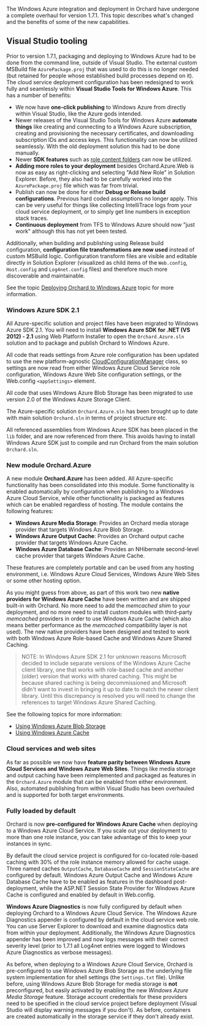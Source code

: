 The Windows Azure integration and deployment in Orchard have undergone a complete overhaul for version 1.7.1. This topic describes what's changed and the benefits of some of the new capabilities.

## Visual Studio tooling

Prior to version 1.7.1, packaging and deploying to Windows Azure had to be done from the command line, outside of Visual Studio. The external custom MSBuild file `AzurePackage.proj` that was used to do this is no longer needed (but retained for people whose established build processes depend on it). The cloud service deployment configuration has been redesigned to work fully and seamlessly within **Visual Studio Tools for Windows Azure**. This has a number of benefits:

* We now have **one-click publishing** to Windows Azure from directly within Visual Studio, like the Azure gods intended.
* Newer releases of the Visual Studio Tools for Windows Azure **automate things** like creating and connecting to a Windows Azure subscription, creating and provisioning the necessary certificates, and downloading subscription IDs and access keys. This functionality can now be utilized seamlessly. With the old deployment solution this had to be done manually.
* Newer **SDK features** such as [role content folders](http://blogs.msdn.com/b/philliphoff/archive/2012/06/08/add-files-to-your-windows-azure-package-using-role-content-folders.aspx) can now be utilized.
* **Adding more roles to your deployment** besides Orchard.Azure.Web is now as easy as right-clicking and selecting "Add New Role" in Solution Explorer. Before, they also had to be carefully worked into the `AzurePackage.proj` file which was far from trivial.
* Publish can now be done for either **Debug or Release build configurations**. Previous hard coded assumptions no longer apply. This can be very useful for things like collecting IntelliTrace logs from your cloud service deployment, or to simply get line numbers in exception stack traces.
* **Continuous deployment** from TFS to Windows Azure should now "just work" although this has not yet been tested.

Additionally, when building and publishing using Release build configuration, **configuration file transformations are now used** instead of custom MSBuild logic. Configuration transform files are visible and editable directly in Solution Explorer (visualized as child items of the `Web.config`, `Host.config` and `Log4net.config` files) and therefore much more discoverable and maintainable.

See the topic [Deploying Orchard to Windows Azure](Deploying-Orchard-to-Windows-Azure) topic for more information.

### Windows Azure SDK 2.1

All Azure-specific solution and project files have been migrated to Windows Azure SDK 2.1. You will need to install **Windows Azure SDK for .NET (VS 2012) - 2.1** using Web Platform Installer to open the `Orchard.Azure.sln` solution and to package and publish Orchard to Windows Azure.

All code that reads settings from Azure role configuration has been updated to use the new platform-agnostic [CloudConfigurationManager](http://msdn.microsoft.com/en-us/library/microsoft.windowsazure.cloudconfigurationmanager.aspx) class, so settings are now read from either Windows Azure Cloud Service role configuration, Windows Azure Web Site configuration settings, or the Web.config `<appSettings>` element.

All code that uses Windows Azure Blob Storage has been migrated to use version 2.0 of the Windows Azure Storage Client.

The Azure-specific solution `Orchard.Azure.sln` has been brought up to date with main solution `Orchard.sln` in terms of project structure etc.

All referenced assemblies from Windows Azure SDK has been placed in the `lib` folder, and are now referenced from there. This avoids having to install Windows Azure SDK just to compile and run Orchard from the main solution `Orchard.sln`.

### New module Orchard.Azure

A new module **Orchard.Azure** has been added. All Azure-specific functionality has been consolidated into this module. Some functionality is enabled automatically by configuration when publishing to a Windows Azure Cloud Service, while other functionality is packaged as features which can be enabled regardless of hosting. The module contains the following features:

* **Windows Azure Media Storage**: Provides an Orchard media storage provider that targets Windows Azure Blob Storage.
* **Windows Azure Output Cache**: Provides an Orchard output cache provider that targets Windows Azure Cache.
* **Windows Azure Database Cache**: Provides an NHibernate second-level cache provider that targets Windows Azure Cache.

These features are completely portable and can be used from any hosting environment, i.e. Windows Azure Cloud Services, Windows Azure Web Sites or some other hosting option.

As you might guess from above, as part of this work two new **native providers for Windows Azure Cache** have been written and are shipped built-in with Orchard. No more need to add the *memcached shim* to your deployment, and no more need to install custom modules with third-party *memcached* providers in order to use Windows Azure Cache (which also means better performance as the *memcached* compatibility layer is not used). The new native providers have been designed and tested to work with both Windows Azure Role-based Cache and Windows Azure Shared Caching.

> NOTE: In Windows Azure SDK 2.1 for unknown reasons Microsoft decided to include separate versions of the Windows Azure Cache client library, one that works with role-based cache and another (older) version that works with shared caching. This might be because shared caching is being decommissioned and Microsoft didn't want to invest in bringing it up to date to match the newer client library. Until this discrepancy is resolved you will need to change the references to target Windows Azure Shared Caching.

See the following topics for more information:

* [Using Windows Azure Blob Storage](Using-Windows-Azure-Blob-Storage)
* [Using Windows Azure Cache](Using-Windows-Azure-Cache)

### Cloud services and web sites

As far as possible we now have **feature parity between Windows Azure Cloud Services and Windows Azure Web Sites**. Things like media storage and output caching have been reimplemented and packaged as features in the `Orchard.Azure` module that can be enabled from either environment. Also, automated publishing from within Visual Studio has been overhauled and is supported for both target environments.

### Fully loaded by default

Orchard is now **pre-configured for Windows Azure Cache** when deploying to a Windows Azure Cloud Service. If you scale out your deployment to more than one role instance, you can take advantage of this to keep your instances in sync.

By default the cloud service project is configured for co-located role-based caching with 30% of the role instance memory allowed for cache usage. Three named caches `OutputCache`, `DatabaseCache` and `SessionStateCache` are configured by default. Windows Azure Output Cache and Windows Azure Database Cache have to be enabled as features in the dashboard post-deployment, while the ASP.NET Session State Provider for Windows Azure Cache is configured and enabled by default in Web.config.

**Windows Azure Diagnostics** is now fully configured by default when deploying Orchard to a Windows Azure Cloud Service. The Windows Azure Diagnostics appender is configured by default in the cloud service web role. You can use Server Explorer to download and examine diagnostics data from within your deployment. Additionally, the Windows Azure Diagnostics appender has been improved and now logs messages with their correct severity level (prior to 1.7.1 all Log4net entries were logged to Windows Azure Diagnostics as verbose messages).

As before, when deploying to a Windows Azure Cloud Service, Orchard is pre-configured to use Windows Azure Blob Storage as the underlying file system implementation for shell settings (the `Settings.txt` file). Unlike before, using Windows Azure Blob Storage for media storage is **not** preconfigured, but easily activated by enabling the new *Windows Azure Media Storage* feature. Storage account credentials for these providers need to be specified in the cloud service project before deployment (Visual Studio will display warning messages if you don't). As before, containers are created automatically in the storage service if they don't already exist.
